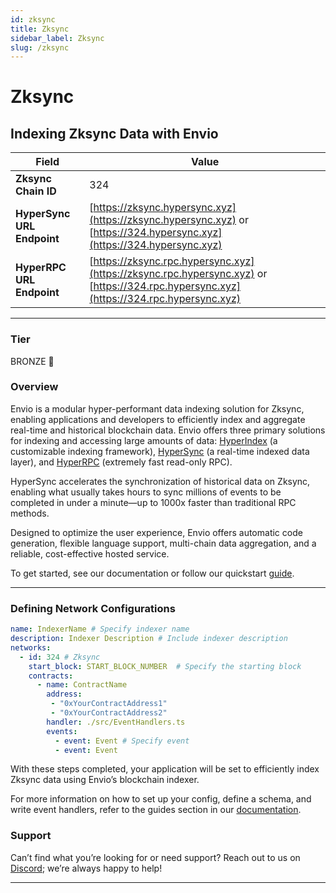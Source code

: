 ```yaml
---
id: zksync
title: Zksync
sidebar_label: Zksync
slug: /zksync
---
```


# Zksync

## Indexing Zksync Data with Envio

| **Field**                     | **Value**                                                                                          |
|-------------------------------|----------------------------------------------------------------------------------------------------|
| **Zksync Chain ID**     | 324                                                                                            |
| **HyperSync URL Endpoint**    | [https://zksync.hypersync.xyz](https://zksync.hypersync.xyz) or [https://324.hypersync.xyz](https://324.hypersync.xyz) |
| **HyperRPC URL Endpoint**     | [https://zksync.rpc.hypersync.xyz](https://zksync.rpc.hypersync.xyz) or [https://324.rpc.hypersync.xyz](https://324.rpc.hypersync.xyz) |

---

### Tier

BRONZE 🥉

### Overview

Envio is a modular hyper-performant data indexing solution for Zksync, enabling applications and developers to efficiently index and aggregate real-time and historical blockchain data. Envio offers three primary solutions for indexing and accessing large amounts of data: [HyperIndex](/docs/HyperIndex/overview) (a customizable indexing framework), [HyperSync](/docs/HyperSync/overview) (a real-time indexed data layer), and [HyperRPC](/docs/HyperSync/overview-hyperrpc) (extremely fast read-only RPC).

HyperSync accelerates the synchronization of historical data on Zksync, enabling what usually takes hours to sync millions of events to be completed in under a minute—up to 1000x faster than traditional RPC methods.

Designed to optimize the user experience, Envio offers automatic code generation, flexible language support, multi-chain data aggregation, and a reliable, cost-effective hosted service.

To get started, see our documentation or follow our quickstart [guide](/docs/HyperIndex/contract-import).

---

### Defining Network Configurations

```yaml
name: IndexerName # Specify indexer name
description: Indexer Description # Include indexer description
networks:
  - id: 324 # Zksync  
    start_block: START_BLOCK_NUMBER  # Specify the starting block
    contracts:
      - name: ContractName
        address:
         - "0xYourContractAddress1"
         - "0xYourContractAddress2"
        handler: ./src/EventHandlers.ts
        events:
          - event: Event # Specify event
          - event: Event
```

With these steps completed, your application will be set to efficiently index Zksync data using Envio’s blockchain indexer.

For more information on how to set up your config, define a schema, and write event handlers, refer to the guides section in our [documentation](/docs/HyperIndex/configuration-file).

### Support

Can’t find what you’re looking for or need support? Reach out to us on [Discord](https://discord.com/invite/Q9qt8gZ2fX); we’re always happy to help!

---
